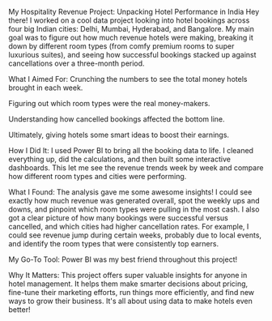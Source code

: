 My Hospitality Revenue Project: Unpacking Hotel Performance in India
Hey there! I worked on a cool data project looking into hotel bookings across four big Indian cities: Delhi, Mumbai, Hyderabad, and Bangalore. 
My main goal was to figure out how much revenue hotels were making, breaking it down by different room types (from comfy premium rooms to super luxurious suites), 
and seeing how successful bookings stacked up against cancellations over a three-month period.

What I Aimed For:
Crunching the numbers to see the total money hotels brought in each week.

Figuring out which room types were the real money-makers.

Understanding how cancelled bookings affected the bottom line.

Ultimately, giving hotels some smart ideas to boost their earnings.

How I Did It:
I used Power BI to bring all the booking data to life. I cleaned everything up, did the calculations, and then built some interactive dashboards. 
This let me see the revenue trends week by week and compare how different room types and cities were performing.

What I Found:
The analysis gave me some awesome insights! I could see exactly how much revenue was generated overall, spot the weekly ups and downs, and pinpoint which room types were pulling in the most cash. 
I also got a clear picture of how many bookings were successful versus cancelled, and which cities had higher cancellation rates. For example, 
I could see revenue jump during certain weeks, probably due to local events, and identify the room types that were consistently top earners.

My Go-To Tool:
Power BI was my best friend throughout this project!

Why It Matters:
This project offers super valuable insights for anyone in hotel management. 
It helps them make smarter decisions about pricing, fine-tune their marketing efforts, run things more efficiently, and find new ways to grow their business. 
It's all about using data to make hotels even better!
